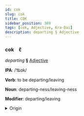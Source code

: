 ```yaml
---
id: cok
slug: cok
title: COK
sidebar_position: 309
tags: [cok, Adjective, Kra-Dai]
description: departing § Adjective
---
```


### cok&emsp;<span kind="abugida">ꞇ̑</span>

*departing* **§** [Adjective](../../tags/Adjective)

**IPA**: /ˈt͡ɕɑk/

**Verb**: to be departing/leaving

**Noun**: departing-ness/leaving-ness

**Modifier**: departing/leaving

<details>
    <summary>Origin</summary>
    Lao ຈາກ chāk [t͡ɕaːk̚˥˥˨]<br/>
    <em>Kra-Dai Language Family</em>
</details>